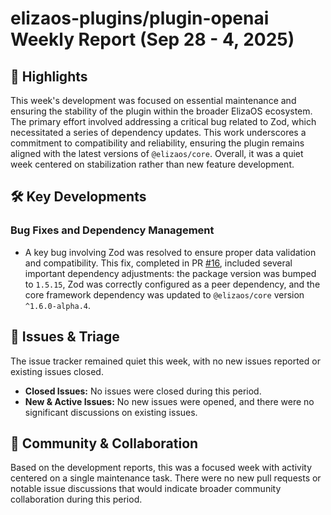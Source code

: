# elizaos-plugins/plugin-openai Weekly Report (Sep 28 - 4, 2025)

## 🚀 Highlights
This week's development was focused on essential maintenance and ensuring the stability of the plugin within the broader ElizaOS ecosystem. The primary effort involved addressing a critical bug related to Zod, which necessitated a series of dependency updates. This work underscores a commitment to compatibility and reliability, ensuring the plugin remains aligned with the latest versions of `@elizaos/core`. Overall, it was a quiet week centered on stabilization rather than new feature development.

## 🛠️ Key Developments
### Bug Fixes and Dependency Management
- A key bug involving Zod was resolved to ensure proper data validation and compatibility. This fix, completed in PR [#16](https://github.com/elizaos-plugins/plugin-openai/pull/16), included several important dependency adjustments: the package version was bumped to `1.5.15`, Zod was correctly configured as a peer dependency, and the core framework dependency was updated to `@elizaos/core` version `^1.6.0-alpha.4`.

## 🐛 Issues & Triage
The issue tracker remained quiet this week, with no new issues reported or existing issues closed.

- **Closed Issues:** No issues were closed during this period.
- **New & Active Issues:** No new issues were opened, and there were no significant discussions on existing issues.

## 💬 Community & Collaboration
Based on the development reports, this was a focused week with activity centered on a single maintenance task. There were no new pull requests or notable issue discussions that would indicate broader community collaboration during this period.